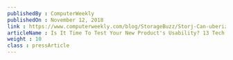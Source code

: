 ```yaml
---
publishedBy : ComputerWeekly
publishedOn : November 12, 2018
link : https://www.computerweekly.com/blog/StorageBuzz/Storj-Can-uberization-of-cloud-storage-succeed
articleName : Is It Time To Test Your New Product's Usability? 13 Tech Experts Weigh In
weight : 10 
class : pressArticle
---
```

